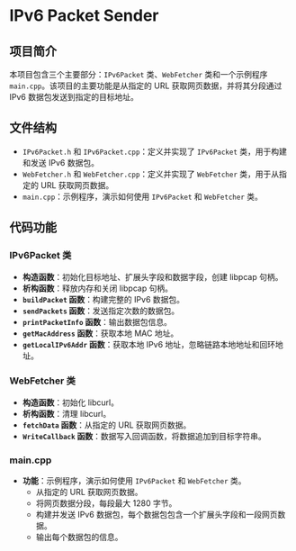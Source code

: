 # IPv6 Packet Sender

## 项目简介

本项目包含三个主要部分：`IPv6Packet` 类、`WebFetcher` 类和一个示例程序 `main.cpp`。该项目的主要功能是从指定的 URL 获取网页数据，并将其分段通过 IPv6 数据包发送到指定的目标地址。

## 文件结构

- `IPv6Packet.h` 和 `IPv6Packet.cpp`：定义并实现了 `IPv6Packet` 类，用于构建和发送 IPv6 数据包。
- `WebFetcher.h` 和 `WebFetcher.cpp`：定义并实现了 `WebFetcher` 类，用于从指定的 URL 获取网页数据。
- `main.cpp`：示例程序，演示如何使用 `IPv6Packet` 和 `WebFetcher` 类。

## 代码功能

### IPv6Packet 类

- **构造函数**：初始化目标地址、扩展头字段和数据字段，创建 libpcap 句柄。
- **析构函数**：释放内存和关闭 libpcap 句柄。
- **`buildPacket` 函数**：构建完整的 IPv6 数据包。
- **`sendPackets` 函数**：发送指定次数的数据包。
- **`printPacketInfo` 函数**：输出数据包信息。
- **`getMacAddress` 函数**：获取本地 MAC 地址。
- **`getLocalIPv6Addr` 函数**：获取本地 IPv6 地址，忽略链路本地地址和回环地址。

### WebFetcher 类

- **构造函数**：初始化 libcurl。
- **析构函数**：清理 libcurl。
- **`fetchData` 函数**：从指定的 URL 获取网页数据。
- **`WriteCallback` 函数**：数据写入回调函数，将数据追加到目标字符串。

### main.cpp

- **功能**：示例程序，演示如何使用 `IPv6Packet` 和 `WebFetcher` 类。
  - 从指定的 URL 获取网页数据。
  - 将网页数据分段，每段最大 1280 字节。
  - 构建并发送 IPv6 数据包，每个数据包包含一个扩展头字段和一段网页数据。
  - 输出每个数据包的信息。